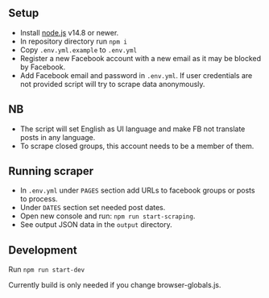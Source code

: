 ## Setup
- Install [node.js](https://nodejs.org/en/) v14.8 or newer.
- In repository directory run `npm i`
- Copy `.env.yml.example` to `.env.yml`
- Register a new Facebook account with a new email as it may be blocked by Facebook.
- Add Facebook email and password in `.env.yml`. 
  If user credentials are not provided script will try to scrape data anonymously.


## NB
- The script will set English as UI language and make FB not translate posts in any language.
- To scrape closed groups, this account needs to be a member of them.


## Running scraper
- In `.env.yml` under `PAGES` section add URLs to facebook groups or posts to process.
- Under `DATES` section set needed post dates.
- Open new console and run: `npm run start-scraping`.
- See output JSON data in the `output` directory.



## Development
Run `npm run start-dev`

Currently build is only needed if you change browser-globals.js.
